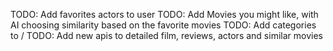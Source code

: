 TODO: Add favorites actors to user
TODO: Add Movies you might like, with AI choosing similarity based on the favorite movies
TODO: Add categories to /
TODO: Add new apis to detailed film, reviews, actors and similar movies
